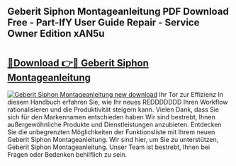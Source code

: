 ## Geberit Siphon Montageanleitung PDF Download Free - Part-IfY User Guide Repair - Service Owner Edition xAN5u

# <h2><a href="http://df6pc9.blite.top/?on=Geberit+Siphon+Montageanleitung">🔗Download 👉🔴 Geberit Siphon Montageanleitung</a></h2>

[![Geberit Siphon Montageanleitung new download](https://i.imgur.com/lujVjoI.png)](http://df6pc9.blite.top/?on=Geberit+Siphon+Montageanleitung)
Ihr Tor zur Effizienz In diesem Handbuch erfahren Sie, wie Ihr neues REDDDDDDD Ihren Workflow rationalisieren und die Produktivität steigern kann. Vielen Dank, dass Sie sich für den Markennamen entschieden haben Wir sind bestrebt, Ihnen außergewöhnliche Produkte und Dienstleistungen anzubieten. Entdecken Sie die unbegrenzten Möglichkeiten der Funktionsliste mit Ihrem neuen Geberit Siphon Montageanleitung. Wir sind hier, um Sie zu unterstützen, Geberit Siphon Montageanleitung. Unser Team ist bestrebt, Ihnen bei Fragen oder Bedenken behilflich zu sein.
